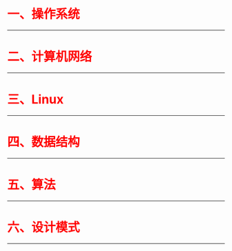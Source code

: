 # <font color=red>一、操作系统</font>

---
# <font color=red>二、计算机网络</font>

---
# <font color=red>三、Linux</font>

---
# <font color=red>四、数据结构</font>

---
# <font color=red>五、算法</font>

---
# <font color=red>六、设计模式</font>

---